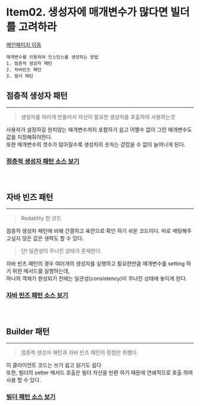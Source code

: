 # Item02. 생성자에 매개변수가 많다면 빌더를 고려하라

[메인페이지 이동](../README.md)

```
매개변수를 이용하여 인스턴스를 생성하는 방법
1. 점층적 생성자 패턴
2. 자바빈즈 패턴
3. 빌더 패턴
```

## 점층적 생성자 패턴

---

> 생성자를 여러개 만들어서 자신이 필요한 생성자를 호출하여 사용하는것 </br>

사용자가 설정하길 원치않는 매개변수까지 포함하기 쉽고 어쩔수 없이 그런 매개변수도 값을 지정해줘야한다. </br>
또한 매개변수의 갯수가 많아질수록 생성자의 숫자는 걷잡을 수 없이 늘어나게 된다. </br>

### [점층적 생성자 패턴 소스 보기](./java//Item_02_1.java) </br></br></br>

## 자바 빈즈 패턴

---

> Redablity 한 코드 </br>

점층적 생성자 패턴에 비해 간결하고 육안으로 확인 하기 쉬운 코드이다.
따로 세팅해주고싶지 않은 값은 생략도 할 수 있다.

> 단! 일관성이 무너진 상태가 존재한다. </br>

자바 빈즈 패턴의 경우 여러개의 생성자를 실행하고 필요한만큼 매개변수를 setting 하기 위한 메서드를 실행하는데,</br>
하나의 객체가 완성되기 전에는 일관성(consistency)이 무너진 상태에 놓이게 된다.

### [자바 빈즈 패턴 소스 보기](./java/Item_02_2.java) </br></br></br>

## Builder 패턴

---

> 점층적 생성자 패턴과 자바 빈즈 패턴의 장점만 취했다. </br>

이 클라이언트 코드는 쓰기 쉽고 읽기도 쉽다 </br>
또한, 빌더의 setter 메서드 호출은 빌더 자신을 반환 하기 때문에 연쇄적으로 호출 하여 사용 할 수 있다.

### [빌더 패턴 소스 보기](./java/Item_02_3.java) </br></br></br>
